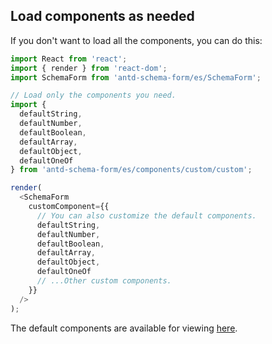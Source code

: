 ## Load components as needed

If you don't want to load all the components, you can do this:

```javascript
import React from 'react';
import { render } from 'react-dom';
import SchemaForm from 'antd-schema-form/es/SchemaForm';

// Load only the components you need.
import {
  defaultString,
  defaultNumber,
  defaultBoolean,
  defaultArray,
  defaultObject,
  defaultOneOf
} from 'antd-schema-form/es/components/custom/custom';

render(
  <SchemaForm
    customComponent={{
      // You can also customize the default components.
      defaultString,
      defaultNumber,
      defaultBoolean,
      defaultArray,
      defaultObject,
      defaultOneOf
      // ...Other custom components.
    }}
  />
);
```

The default components are available for viewing [here](https://github.com/duan602728596/antd-schema-form/blob/master/src/customComponent.ts).